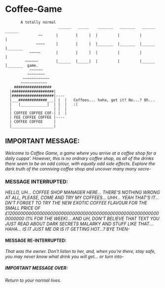 # Coffee-Game


           A totally normal
                            ______   _____    _______   _______   ______   ______
                   ~~      |        |     |  |         |         |        | 
                  ~~~~     |        |     |  |_______  |_______  |______  |_______
               ~~~~~       |        |     |  |         |         |        | 
             ~~~~~~        |______  |_____|  |         |         |______  |_______  game.
               ~~~~~~
              ~~~~~~~~
            ~~~~~~~~~~~~
           ~~~~~~~~~~~~                
        #################
      |###################| 
      |###################|---- 
      |___#############___| |  |   Coffees... haha, get it? No...? Oh...           
      |   |____________|  | |  |   :(
      |                   | |  | 
      | COFFEE COFFEE COF-| |  | 
      | FEE COFFEE COFFEE |----
      | COFFEE COFFEE     |  
      |___________________|

## IMPORTANT MESSAGE:

*Welcome to Coffee Game, a game where you arrive at a coffee shop for a daily cuppa'. However, this is no ordnary coffee shop, as all of the drinks there seem to be an odd colour, with equally odd side effects. Explore the dark truth of the conniving coffee shop and uncover many many secre-*

### MESSAGE INTERRUPTED:

*HELLO, UH... COFFEE SHOP MANAGER HERE... THERE'S NOTHING WRONG AT ALL, PLEASE, COME AND TRY MY COFFEES... UHH... YEAH THAT'S IT... DN'T FORGET TO TRY THE NEW EXOTIC COFFEE FLAVOUR FOR THE SMALL PRICE OF £120000000000000000000000000000000000000000000000000000000000000 (1% FOR THE WEEK)... AND UH, DON'T BELIEVE THAT TEXT YOU JUST READ ABOUT DARK SECRETS MALARKY AND STUFF LIKE THAT.... HAHA... IS IT JUST ME OR IS IT GETTING HOT...? BYE THEN-*

#### MESSAGE RE-INTERRUPTED:

*That was the owner. Don't listen to her, and, when you're there, stay safe, you may never know what drink you will get... or turn into-*

##### IMPORTANT MESSAGE OVER:

*Return to your normal lives.*
